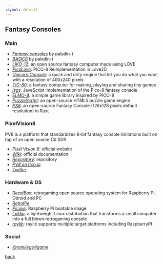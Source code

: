 ```yaml
---
layout: default
---
```


## Fantasy Consoles

### Main

* _[Fantasy consoles](https://github.com/paladin-t/fantasy)_ by paladin-t
* _[BASIC8](https://github.com/paladin-t/b8)_ by paladin-t
* _[LIKO-12](https://github.com/RamiLego4Game/LIKO-12)_: an open source fantasy computer made using LÖVE
* _[PicoLove](https://github.com/gamax92/picolove)_: PICO-8 Reimplementation in Love2D
* _[Unicorn Console](https://github.com/Gigoteur/UnicornConsole)_: a quick and dirty engine that let you do what you want with a resolution of 400x240 pixels
* _[TIC-80](https://nesbox.itch.io/tic)_: a fantasy computer for making, playing and sharing tiny games
* _[jsgs](https://github.com/burakcan/jsgs)_: JavaScript implementation of the Pico-8 fantasy console
* _[ELMO-8](https://package.elm-lang.org/packages/micktwomey/elmo-8/latest)_: a simple game library inspired by PICO-8
* _[PuzzleScript](https://www.puzzlescript.net/)_: an open-source HTML5 puzzle game engine
* _[PX8](https://hallucino.itch.io/px8)_: an open-source Fantasy Console (128x128 pixels default resolution) in Rust

### PixelVision8

PV8 is a platform that standardizes 8-bit fantasy console limitations built on top of an open source C# SDK

* _[Pixel Vision 8](https://www.pixelvision8.com/)_: official website
* _[Wiki](https://gitlab.com/PixelVision8/SDK/wikis/home)_: official documentation
* _[Repository](https://pixelvision8.itch.io/)_: repository
* _[PV8 on Itch.io](https://pixelvision8.itch.io/)_
* _[Twitter](https://twitter.com/pixelvision8)_

### Hardware & OS

* _[RecalBox](https://www.recalbox.com/)_: retrogaming open source operating system for Raspberry Pi, Odroid and PC
* _[RetroPie](https://www.retropie.it/)_
* _[PiLove](http://pilove.mitako.eu/)_: Raspberry Pi bootable image
* _[Lakka](http://www.lakka.tv/)_: a lightweight Linux distribution that transforms a small computer into a full blown retrogaming console
* _[raylib](https://www.raylib.com/)_: raylib supports multiple target platforms including RaspberryPI

### Social

* _[@ramilego4game](https://twitter.com/ramilego4game)_

[back](../)
